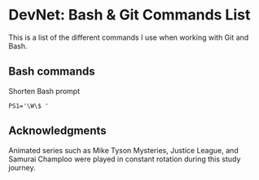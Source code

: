 # DevNet: Bash & Git Commands List

This is a list of the different commands I use when working with Git and Bash.

## Bash commands

Shorten Bash prompt
```
PS1='\W\$ '
```


## Acknowledgments

Animated series such as Mike Tyson Mysteries, Justice League, and Samurai Champloo were played in constant rotation during this study journey.
